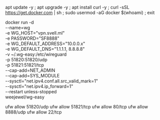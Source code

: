 apt update -y ; apt upgrade -y ; apt install curl -y ; curl -sSL https://get.docker.com | sh ; sudo usermod -aG docker $(whoami) ; exit

docker run -d \
  --name=wg \
  -e WG_HOST="vpn.svell.ml" \
  -e PASSWORD="SF8888" \
  -e WG_DEFAULT_ADDRESS="10.0.0.x" \
  -e WG_DEFAULT_DNS="1.1.1.1, 8.8.8.8" \
  -v ~/.wg-easy:/etc/wireguard \
  -p 51820:51820/udp \
  -p 51821:51821/tcp \
  --cap-add=NET_ADMIN \
  --cap-add=SYS_MODULE \
  --sysctl="net.ipv4.conf.all.src_valid_mark=1" \
  --sysctl="net.ipv4.ip_forward=1" \
  --restart unless-stopped \
  weejewel/wg-easy

ufw allow 51820/udp
ufw allow 51821/tcp
ufw allow 80/tcp
ufw allow 8888/udp
ufw allow 22/tcp
